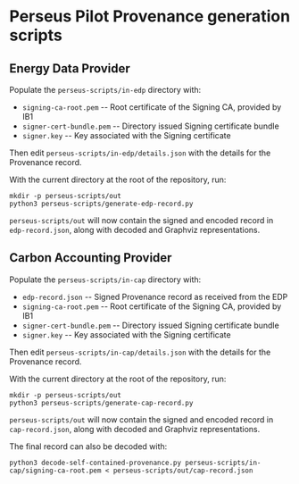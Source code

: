 # Perseus Pilot Provenance generation scripts

## Energy Data Provider

Populate the `perseus-scripts/in-edp` directory with:

* `signing-ca-root.pem` -- Root certificate of the Signing CA, provided by IB1
* `signer-cert-bundle.pem` -- Directory issued Signing certificate bundle
* `signer.key` -- Key associated with the Signing certificate

Then edit `perseus-scripts/in-edp/details.json` with the details for the Provenance record.

With the current directory at the root of the repository, run:

```
mkdir -p perseus-scripts/out
python3 perseus-scripts/generate-edp-record.py
```

`perseus-scripts/out` will now contain the signed and encoded record in `edp-record.json`, along with decoded and Graphviz representations.

## Carbon Accounting Provider

Populate the `perseus-scripts/in-cap` directory with:

* `edp-record.json` -- Signed Provenance record as received from the EDP
* `signing-ca-root.pem` -- Root certificate of the Signing CA, provided by IB1
* `signer-cert-bundle.pem` -- Directory issued Signing certificate bundle
* `signer.key` -- Key associated with the Signing certificate

Then edit `perseus-scripts/in-cap/details.json` with the details for the Provenance record.

With the current directory at the root of the repository, run:

```
mkdir -p perseus-scripts/out
python3 perseus-scripts/generate-cap-record.py
```

`perseus-scripts/out` will now contain the signed and encoded record in `cap-record.json`, along with decoded and Graphviz representations.

The final record can also be decoded with:

```
python3 decode-self-contained-provenance.py perseus-scripts/in-cap/signing-ca-root.pem < perseus-scripts/out/cap-record.json
```
